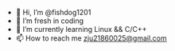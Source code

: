 - 👋 Hi, I’m @fishdog1201
- 👀 I’m fresh in coding
- 🌱 I’m currently learning Linux && C/C++
- 📫 How to reach me zju21860025@gmail.com

<!---
fishdog1201/fishdog1201 is a ✨ special ✨ repository because its `README.md` (this file) appears on your GitHub profile.
You can click the Preview link to take a look at your changes.
--->
